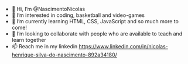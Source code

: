 - 👋 Hi, I’m @NascimentoNicolas
- 👀 I’m interested in coding, basketball and video-games
- 🌱 I’m currently learning HTML, CSS, JavaScript and so much more to come!
- 💞️ I’m looking to collaborate with people who are available to teach and learn together 
- 📫 Reach me in my linkedin https://www.linkedin.com/in/nicolas-henrique-silva-do-nascimento-892a34180/

<!---
NascimentoNicolas/NascimentoNicolas is a ✨ special ✨ repository because its `README.md` (this file) appears on your GitHub profile.
You can click the Preview link to take a look at your changes.
--->
